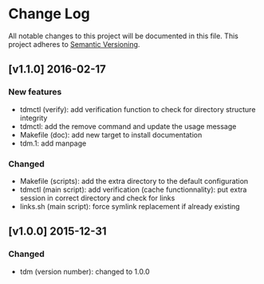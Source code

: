 # Change Log
All notable changes to this project will be documented in this file.
This project adheres to [Semantic Versioning](http://semver.org/).

## [v1.1.0] 2016-02-17

### New features

* tdmctl (verify): add verification function to check for directory structure integrity
* tdmctl: add the remove command and update the usage message
* Makefile (doc): add new target to install documentation
* tdm.1: add manpage

### Changed

* Makefile (scripts): add the extra directory to the default configuration
* tdmctl (main script): add verification
  (cache functionnality): put extra session in correct directory and check for links
* links.sh (main script): force symlink replacement if already existing

## [v1.0.0] 2015-12-31

### Changed

* tdm (version number): changed to 1.0.0
